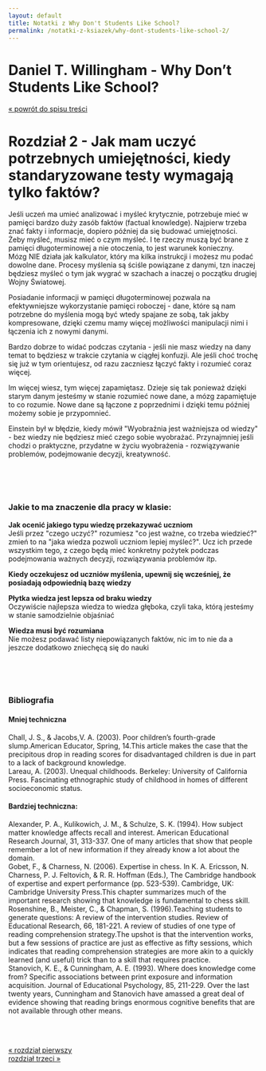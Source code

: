 ```yaml
---
layout: default
title: Notatki z Why Don't Students Like School?
permalink: /notatki-z-ksiazek/why-dont-students-like-school-2/
---
```


# Daniel T. Willingham - Why Don’t Students Like School?
<a href="/notatki-z-ksiazek/why-dont-students-like-school/">« powrót do spisu treści</a>
<br>

# Rozdział 2 - Jak mam uczyć potrzebnych umiejętności, kiedy standaryzowane testy wymagają tylko faktów?

Jeśli uczeń ma umieć analizować i myśleć krytycznie, potrzebuje mieć w pamięci bardzo duży zasób faktów (factual knowledge). Najpierw trzeba znać fakty i informacje, dopiero później da się budować umiejętności.<br>
Żeby myśleć, musisz mieć o czym myśleć. I te rzeczy muszą być brane z pamięci długoterminowej a nie otoczenia, to jest warunek konieczny.<br>
Mózg NIE działa jak kalkulator, który ma kilka instrukcji i możesz mu podać dowolne dane. Procesy myślenia są ściśle powiązane z danymi, tzn inaczej będziesz myśleć o tym jak wygrać w szachach a inaczej o początku drugiej Wojny Światowej.

Posiadanie informacji w pamięci długoterminowej pozwala na efektywniejsze wykorzystanie pamięci roboczej - dane, które są nam potrzebne do myślenia mogą być wtedy spajane ze sobą, tak jakby kompresowane, dzięki czemu mamy więcej możliwości manipulacji nimi i łączenia ich z nowymi danymi.

Bardzo dobrze to widać podczas czytania - jeśli nie masz wiedzy na dany temat to będziesz w trakcie czytania w ciągłej konfuzji. Ale jeśli choć trochę się już w tym orientujesz, od razu zaczniesz łączyć fakty i rozumieć coraz więcej.

Im więcej wiesz, tym więcej zapamiętasz. Dzieje się tak ponieważ dzięki starym danym jesteśmy w stanie rozumieć nowe dane, a mózg zapamiętuje to co rozumie. Nowe dane są łączone z poprzednimi i dzięki temu później możemy sobie je przypomnieć.

Einstein był w błędzie, kiedy mówił "Wyobraźnia jest ważniejsza od wiedzy" - bez wiedzy nie będziesz mieć czego sobie wyobrażać. Przynajmniej jeśli chodzi o praktyczne, przydatne w życiu wyobrażenia - rozwiązywanie problemów, podejmowanie decyzji, kreatywność.



<br><br><br>

### Jakie to ma znaczenie dla pracy w klasie:

**Jak ocenić jakiego typu wiedzę przekazywać uczniom**<br>
Jeśli przez "czego uczyć?" rozumiesz "co jest ważne, co trzeba wiedzieć?" zmień to na "jaka wiedza pozwoli uczniom lepiej myśleć?". Ucz ich przede wszystkim tego, z czego będą mieć konkretny pożytek podczas podejmowania ważnych decyzji, rozwiązywania problemów itp.

**Kiedy oczekujesz od uczniów myślenia, upewnij się wcześniej, że posiadają odpowiednią bazę wiedzy**

**Płytka wiedza jest lepsza od braku wiedzy**<br>
Oczywiście najlepsza wiedza to wiedza głęboka, czyli taka, którą jesteśmy w stanie samodzielnie objaśniać

**Wiedza musi być rozumiana**<br>
Nie możesz podawać listy niepowiązanych faktów, nic im to nie da a jeszcze dodatkowo zniechęcą się do nauki



<br><br><br>

### Bibliografia

#### Mniej techniczna<br>
Chall, J. S., & Jacobs,V. A. (2003). Poor children’s fourth-grade slump.American Educator, Spring, 14.This article makes the case that the precipitous drop in reading scores for disadvantaged children is due in part to a lack of background knowledge.<br>
Lareau, A. (2003). Unequal childhoods. Berkeley: University of California Press. Fascinating ethnographic study of childhood in homes of different socioeconomic status.


#### Bardziej techniczna:<br>
Alexander, P. A., Kulikowich, J. M., & Schulze, S. K. (1994). How subject matter knowledge affects recall and interest. American Educational Research Journal, 31, 313-337. One of many articles that show that people remember a lot of new information if they already know a lot about the domain.<br>
Gobet, F., & Charness, N. (2006). Expertise in chess. In K. A. Ericsson, N. Charness, P. J. Feltovich, & R. R. Hoffman (Eds.), The Cambridge handbook of expertise and expert performance (pp. 523-539). Cambridge, UK: Cambridge University Press.This chapter summarizes much of the important research showing that knowledge is fundamental to chess skill.<br>
Rosenshine, B., Meister, C., & Chapman, S. (1996).Teaching students to generate questions: A review of the intervention studies. Review of Educational Research, 66, 181-221. A review of studies of one type of reading comprehension strategy.The upshot is that the intervention works, but a few sessions of practice are just as effective as fifty sessions, which indicates that reading comprehension strategies are more akin to a quickly learned (and useful) trick than to a skill that requires practice.<br>
Stanovich, K. E., & Cunningham, A. E. (1993). Where does knowledge come from? Specific associations between print exposure and information acquisition. Journal of Educational Psychology, 85, 211-229. Over the last twenty years, Cunningham and Stanovich have amassed a great deal of evidence showing that reading brings enormous cognitive benefits that are not available through other means.


<br><br>

<div>
  <div class="col-sm-6">
    <a href="/notatki-z-ksiazek/why-dont-students-like-school-1/">« rozdział pierwszy</a>
  </div>
  <div class="col-sm-6">
    <a href="/notatki-z-ksiazek/why-dont-students-like-school-3/">rozdział trzeci »</a>
  </div>
</div>
